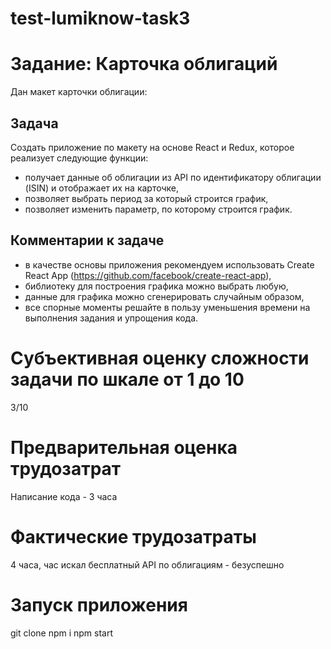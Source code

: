 # test-lumiknow-task3

# Задание: Карточка облигаций

Дан макет карточки облигации:


## Задача

Создать приложение по макету на основе React и Redux, которое реализует следующие функции:

* получает данные об облигации из API по идентификатору облигации (ISIN) и отображает их на карточке,
* позволяет выбрать период за который строится график,
* позволяет изменить параметр, по которому строится график.

## Комментарии к задаче

* в качестве основы приложения рекомендуем использовать Create React App (https://github.com/facebook/create-react-app),
* библиотеку для построения графика можно выбрать любую,
* данные для графика можно сгенерировать случайным образом,
* все спорные моменты решайте в пользу уменьшения времени на выполнения задания и упрощения кода.

# Субъективная оценку сложности задачи по шкале от 1 до 10
 
 3/10
 
# Предварительная оценка трудозатрат

Написание кода - 3 часа

# Фактические трудозатраты
4 часа, час искал бесплатный API по облигациям - безуспешно

# Запуск приложения
git clone
npm i
npm start
